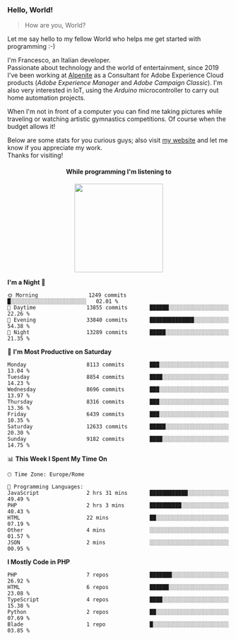 ### Hello, World!

> How are you, World?

Let me say hello to my fellow World who helps me get started with programming :-)

I'm Francesco, an Italian developer.  
Passionate about technology and the world of entertainment, since 2019 I've been working at [Alpenite](https://www.alpenite.com) as a Consultant for Adobe Experience Cloud products (*Adobe Experience Manager* and *Adobe Campaign Classic*). I'm also very interested in IoT, using the *Arduino* microcontroller to carry out home automation projects.

When I'm not in front of a computer you can find me taking pictures while traveling or watching artistic gymnastics competitions. Of course when the budget allows it!

Below are some stats for you curious guys; also visit [my website](https://www.francescorega.eu) and let me know if you appreciate my work.  
Thanks for visiting!

<div align="center">
  <h4>While programming I'm listening to</h4>
  <a href="https://apps.francescorega.eu/now-playing/11147232609" target="_blank"><img src="https://apps.francescorega.eu/now-playing/11147232609" width="200"></a>
</div>

<!--START_SECTION:waka-->
**I'm a Night 🦉** 

```text
🌞 Morning                1249 commits        █░░░░░░░░░░░░░░░░░░░░░░░░   02.01 % 
🌆 Daytime                13855 commits       ██████░░░░░░░░░░░░░░░░░░░   22.26 % 
🌃 Evening                33840 commits       ██████████████░░░░░░░░░░░   54.38 % 
🌙 Night                  13289 commits       █████░░░░░░░░░░░░░░░░░░░░   21.35 % 
```
📅 **I'm Most Productive on Saturday** 

```text
Monday                   8113 commits        ███░░░░░░░░░░░░░░░░░░░░░░   13.04 % 
Tuesday                  8854 commits        ████░░░░░░░░░░░░░░░░░░░░░   14.23 % 
Wednesday                8696 commits        ███░░░░░░░░░░░░░░░░░░░░░░   13.97 % 
Thursday                 8316 commits        ███░░░░░░░░░░░░░░░░░░░░░░   13.36 % 
Friday                   6439 commits        ███░░░░░░░░░░░░░░░░░░░░░░   10.35 % 
Saturday                 12633 commits       █████░░░░░░░░░░░░░░░░░░░░   20.30 % 
Sunday                   9182 commits        ████░░░░░░░░░░░░░░░░░░░░░   14.75 % 
```


📊 **This Week I Spent My Time On** 

```text
🕑︎ Time Zone: Europe/Rome

💬 Programming Languages: 
JavaScript               2 hrs 31 mins       ████████████░░░░░░░░░░░░░   49.49 % 
PHP                      2 hrs 3 mins        ██████████░░░░░░░░░░░░░░░   40.43 % 
HTML                     22 mins             ██░░░░░░░░░░░░░░░░░░░░░░░   07.19 % 
Other                    4 mins              ░░░░░░░░░░░░░░░░░░░░░░░░░   01.57 % 
JSON                     2 mins              ░░░░░░░░░░░░░░░░░░░░░░░░░   00.95 % 
```

**I Mostly Code in PHP** 

```text
PHP                      7 repos             ███████░░░░░░░░░░░░░░░░░░   26.92 % 
HTML                     6 repos             ██████░░░░░░░░░░░░░░░░░░░   23.08 % 
TypeScript               4 repos             ████░░░░░░░░░░░░░░░░░░░░░   15.38 % 
Python                   2 repos             ██░░░░░░░░░░░░░░░░░░░░░░░   07.69 % 
Blade                    1 repo              █░░░░░░░░░░░░░░░░░░░░░░░░   03.85 % 
```




<!--END_SECTION:waka-->
